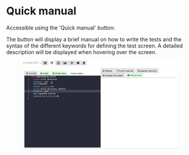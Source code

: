 # Quick manual

Accessible using the 'Quick manual' button:



The button will display a brief manual on how to write the tests and the syntax of the different keywords for defining the test screen. A detailed description will be displayed when hovering over the screen.

<figure><img src="../../.gitbook/assets/yxmt17mzub.gif" alt=""><figcaption></figcaption></figure>
